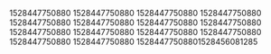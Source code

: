 1528447750880
1528447750880
1528447750880
1528447750880
1528447750880
1528447750880
1528447750880
1528447750880
1528447750880
1528447750880
1528447750880
1528447750880
1528447750880
1528447750880
15284477508801528456081285